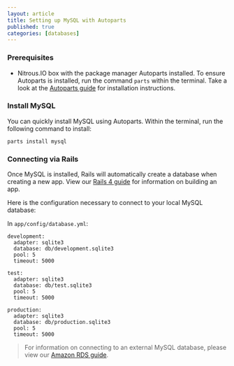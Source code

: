 ```yaml
---
layout: article
title: Setting up MySQL with Autoparts
published: true
categories: [databases]
---
```


### Prerequisites

* Nitrous.IO box with the package manager Autoparts installed. To ensure Autoparts is installed, run the command `parts` within the terminal. Take a look at the [Autoparts guide](/autoparts/) for installation instructions.

### Install MySQL

You can quickly install MySQL using Autoparts. Within the terminal, run the following command to install:

    parts install mysql

### Connecting via Rails

Once MySQL is installed, Rails will automatically create a database when creating a new app. View our [Rails 4 guide](http://blog.nitrous.io/2013/07/02/building-a-rails-4.0-app-on-nitrous-io.html) for information on building an app.

Here is the configuration necessary to connect to your local MySQL database:

In `app/config/database.yml`:

    development:
      adapter: sqlite3
      database: db/development.sqlite3
      pool: 5
      timeout: 5000

    test:
      adapter: sqlite3
      database: db/test.sqlite3
      pool: 5
      timeout: 5000

    production:
      adapter: sqlite3
      database: db/production.sqlite3
      pool: 5
      timeout: 5000




>For information on connecting to an external MySQL database, please view our [Amazon RDS guide](/amazon-rds/).